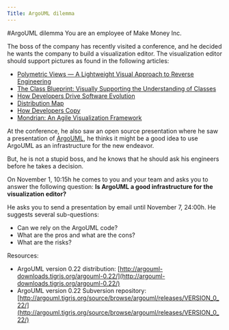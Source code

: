 ```yaml
---
Title: ArgoUML dilemma
---
```

#ArgoUML dilemma
You are an employee of Make Money Inc.

The boss of the company has recently visited a conference, and he decided he wants the company to build a visualization editor. The visualization editor should support pictures as found in the following articles:

-  [Polymetric Views &mdash; A Lightweight Visual Approach to Reverse Engineering](%assets_url%/scgbib/?query=Lanz03d&filter=Year)
-  [The Class Blueprint: Visually Supporting the Understanding of Classes](%assets_url%/scgbib/?query=Duca05b&filter=Year)
-  [How Developers Drive Software Evolution](%assets_url%/scgbib/?query=Girb05c&filter=Year)
-  [Distribution Map](%assets_url%/scgbib/?query=Duca06c&filter=Year)
-  [How Developers Copy](%assets_url%/scgbib/?query=Bali06a&filter=Year)
-  [Mondrian: An Agile Visualization Framework](%assets_url%/scgbib/?query=Meye06a&filter=Year)

At the conference, he also saw an open source presentation where he saw a presentation of [ArgoUML](http://argouml.tigris.org/), he thinks it might be a good idea to use ArgoUML as an infrastructure for the new endeavor.

But, he is not a stupid boss, and he knows that he should ask his engineers before he takes a decision.

On November 1, 10:15h he comes to you and your team and asks you to answer the following question: <b>Is ArgoUML a good infrastructure for the visualization editor?</b>

He asks you to send a presentation by email until November 7, 24:00h. He suggests several sub-questions:

-  Can we rely on the ArgoUML code?
-  What are the pros and what are the cons?
-  What are the risks?

Resources:

-  ArgoUML version 0.22 distribution: [http://argouml-downloads.tigris.org/argouml-0.22/](http://argouml-downloads.tigris.org/argouml-0.22/)
-  ArgoUML version 0.22 Subversion repository: [http://argouml.tigris.org/source/browse/argouml/releases/VERSION_0_22/](http://argouml.tigris.org/source/browse/argouml/releases/VERSION_0_22/)
